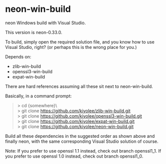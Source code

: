# neon-win-build

neon Windows build with Visual Studio.

This version is neon-0.33.0.

To build, simply open the required solution file, and
you know how to use Visual Studio, right?
(or perhaps this is the wrong place for you.)

Depends on:
* zlib-win-build
* openssl3-win-build
* expat-win-build

There are hard references assuming all these sit next to neon-win-build.

Basically, in a command prompt:

> \> cd {somewhere}\\  
> \> git clone https://github.com/kiyolee/zlib-win-build.git  
> \> git clone https://github.com/kiyolee/openssl3-win-build.git  
> \> git clone https://github.com/kiyolee/expat-win-build.git  
> \> git clone https://github.com/kiyolee/neon-win-build.git

Build all these dependencies in the suggested order as shown above and finally neon, with the same corresponding Visual Studio solution of course.

Note:
If you prefer to use openssl 1.1 instead, check out branch openssl1_1.
If you prefer to use openssl 1.0 instead, check out branch openssl1_0.
